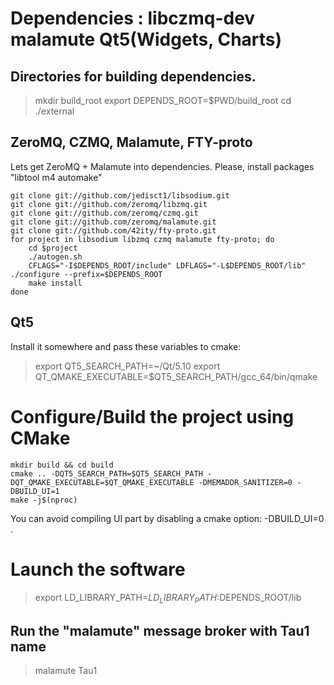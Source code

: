 
# Dependencies : libczmq-dev malamute Qt5(Widgets, Charts)

## Directories for building dependencies.
> mkdir build_root
> export DEPENDS_ROOT=$PWD/build_root
> cd ./external


## ZeroMQ, CZMQ, Malamute, FTY-proto

Lets get ZeroMQ + Malamute into dependencies.
Please, install packages "libtool m4 automake"

```
git clone git://github.com/jedisct1/libsodium.git
git clone git://github.com/zeromq/libzmq.git
git clone git://github.com/zeromq/czmq.git
git clone git://github.com/zeromq/malamute.git
git clone git://github.com/42ity/fty-proto.git
for project in libsodium libzmq czmq malamute fty-proto; do
    cd $project
    ./autogen.sh
    CFLAGS="-I$DEPENDS_ROOT/include" LDFLAGS="-L$DEPENDS_ROOT/lib" ./configure --prefix=$DEPENDS_ROOT 
    make install
done
```

## Qt5
Install it somewhere and pass these variables to cmake:
> export QT5_SEARCH_PATH=~/Qt/5.10
> export QT_QMAKE_EXECUTABLE=$QT5_SEARCH_PATH/gcc_64/bin/qmake

# Configure/Build the project using CMake

```
mkdir build && cd build
cmake .. -DQT5_SEARCH_PATH=$QT5_SEARCH_PATH -DQT_QMAKE_EXECUTABLE=$QT_QMAKE_EXECUTABLE -DMEMADDR_SANITIZER=0 -DBUILD_UI=1
make -j$(nproc)
```
You can avoid compiling UI part by disabling a cmake option: -DBUILD_UI=0 .

# Launch the software
> export LD_LIBRARY_PATH=$LD_LIBRARY_PATH:$DEPENDS_ROOT/lib

## Run the "malamute" message broker with Tau1 name
> malamute Tau1


